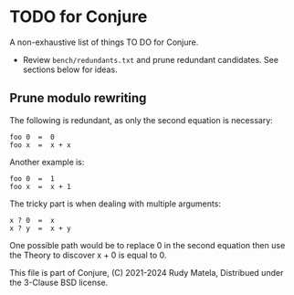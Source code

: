 TODO for Conjure
================

A non-exhaustive list of things TO DO for Conjure.

* Review `bench/redundants.txt` and prune redundant candidates.
  See sections below for ideas.


## Prune modulo rewriting

The following is redundant, as only the second equation is necessary:

	foo 0  =  0
	foo x  =  x + x

Another example is:

	foo 0  =  1
	foo x  =  x + 1

The tricky part is when dealing with multiple arguments:

	x ? 0  =  x
	x ? y  =  x + y

One possible path would be to replace 0 in the second equation
then use the Theory to discover x + 0 is equal to 0.


This file is part of Conjure,
(C) 2021-2024 Rudy Matela,
Distribued under the 3-Clause BSD license.

